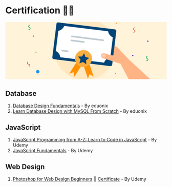 # Certification :man_technologist:

![my certification](/images/my-certification.png)

## Database

1. [Database Design Fundamentals](https://www.eduonix.com/database-design-fundamentals) - By eduonix
2. [Learn Database Design with MySQL From Scratch](https://www.eduonix.com/courses/Web-Development/Learn-Database-Design-with-MySQL-From-Scratch) - By eduonix

## JavaScript

1. [JavaScript Programming from A-Z: Learn to Code in JavaScript](https://www.udemy.com/course/complete-javascript/) - By Udemy
2. [JavaScript Fundamentals](https://www.udemy.com/course/javascriptfundamentals/) - By Udemy

## Web Design

1. [Photoshop for Web Design Beginners](https://www.udemy.com/course/photoshop-for-web-design-beginners/) || [Certificate](https://www.udemy.com/certificate/UC-c60054c6-4310-4caf-8fc4-0b67a1aaebdc/)  - By Udemy



